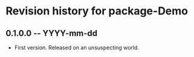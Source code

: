 # Revision history for package-Demo

## 0.1.0.0 -- YYYY-mm-dd

* First version. Released on an unsuspecting world.
